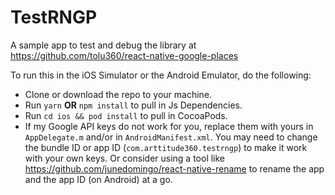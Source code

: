 # TestRNGP
A sample app to test and debug the library at https://github.com/tolu360/react-native-google-places

To run this in the iOS Simulator or the Android Emulator, do the following:

- Clone or download the repo to your machine.
- Run `yarn` **OR** `npm install` to pull in Js Dependencies.
- Run `cd ios && pod install` to pull in CocoaPods.
- If my Google API keys do not work for you, replace them with yours in `AppDelegate.m` and/or in `AndroidManifest.xml`. You may need to change the bundle ID or app ID (`com.arttitude360.testrngp`) to make it work with your own keys. Or consider using a tool like https://github.com/junedomingo/react-native-rename to rename the app and the app ID (on Android) at a go.

